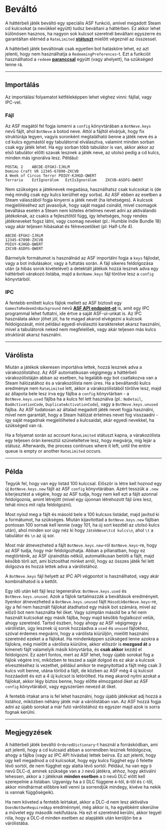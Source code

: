 # Beváltó

A háttérbeli játék beváltó egy speciális ASF funkció, amivel megadott Steam cd kulcsokat (a nevükkel együtt) tudsz beváltani a háttérben. Ez akkor lehet különösen hasznos, ha nagyon sok kulcsot szeretnél beváltani egyszerre és garantáltan elérnéd a `RateLimited` **[státuszt](https://github.com/JustArchiNET/ArchiSteamFarm/wiki/FAQ#what-is-the-meaning-of-status-when-redeeming-a-key)** mielőtt végeznél az összessel.

A háttérbeli játék beváltónak csak egyetlen bot hatásköre lehet, ez azt jelenti, hogy nem használhatja a `RedeemingPreferences`-t. Ezt a funkciót használhatod a `redeem` **[paranccsal](https://github.com/JustArchiNET/ArchiSteamFarm/wiki/Commands)** együtt (vagy ahelyett), ha szükséged lenne rá.

---

## Importálás

Az importálási folyamatot kétféleképpen lehet véghez vinni: fájllal, vagy IPC-vel.

### Fájl

Az ASF magától fel fogja ismerni a `config` könyvtárában a `BotNeve.keys` nevű fájlt, ahol `BotNeve` a botod neve. Attól a fájltól elvárjuk, hogy fix struktúrája legyen, vagyis soronként megtalálható benne a játék neve és a cd kulcs egymástól egy tabulátorral elválasztva, valamint minden sorban csak egy játék lehet. Ha egy sorban több tabulátor is van, akkor akkor az első tabulátor előtti szavak lesznek a játék neve, az utolsó pedig a cd kulcs, minden más ignorálva lesz. Például:

```text
POSTAL 2    ABCDE-EFGHJ-IJKLM
Domino Craft VR 12345-67890-ZXCVB
A Week of Circus Terror POIUY-KJHGD-QWERT
Terraria    EztIgnorálom   EztIsIgnorálom    ZXCVB-ASDFG-QWERT
```

Nem szükséges a játéknevek megadása, használhatsz csak kulcsokat is (de még mindig csak egy kulcs kerülhet egy sorba). Az ASF ebben az esetben a Steam válaszából fogja kinyerni a játék nevét (ha lehetséges). A kulcsok megjelöléséhez azt javasoljuk, hogy saját magad csináld, mivel csomagok beváltása esetén a Steam nem köteles értelmes nevet adni az aktiválandó játékoknak, az csakis a fejlesztőtől függ, így lehetséges, hogy rendes játékneveket fogsz látni, vagy csomag neveket (pl.: Humble Indie Bundle 18) vagy akár teljesen hibásakat és félrevezetőket (pl: Half-Life 4).

```text
ABCDE-EFGHJ-IJKLM
12345-67890-ZXCVB
POIUY-KJHGD-QWERT
ZXCVB-ASDFG-QWERT
```

Bármelyik formátumot is használnád az ASF importálni fogja a `keys` fájlodat, vagy a bot indulásakor, vagy a futtatás során. A fájl sikeres feldolgozása után (a hibás sorok kivételével) a detektált játékok hozzá lesznek adva egy háttérbeli várakozó listába, majd a `BotName.keys` fájl törölve lesz a `config` könyvtárból.

### IPC

A fentebb említett kulcs fájlok mellett az ASF biztosít egy `GamesToRedeemInBackground` nevű **[ASF API endpoint-ot](https://github.com/JustArchiNET/ArchiSteamFarm/wiki/IPC#asf-api)** is, amit egy IPC programmal lehet futtatni, ide értve a saját ASF-ui-unkat is. Az IPC használata akkor jöhet jól, ha te magad akarod elvégezni a kulcsok feldolgozását, mint például egyedi elválasztó karaktereket akarsz használni, mivel a tabulátorok neked nem megfelelőek, vagy akár teljesen más kulcs struktúrát akarsz használni.

---

## Várólista

Miután a játékok sikeresen importálva lettek, hozzá lesznek adva a várakozólistához. Az ASF automatikusan végigmegy a háttérbeli várakozólistáján abban az esetben, ha legalább egy bot csatlakozva van a Steam hálózatához és a várakozólista nem üres. Ha a beváltandó kulcs eredménye nem `RateLimited` lett, akkor a várakozólistából törölve lesz, majd az állapota bele lesz írva egy fájlba a `config` könyvtárban - a `BotNeve.keys.used` fájlba ha a kulcs fel lett használva (pl.: `NoDetail`, `BadActivationCode`, `DuplicateActivationCode`), vagy a `BotNeve.keys.unused` fájlba. Az ASF tudatosan az általad megadott játék nevet fogja használni, mivel nem garantált, hogy a Steam hálózat értelmes nevet fog visszaadni - így saját magadnak megjelölheted a kulcsaidat, akár egyedi nevekkel, ha szükséged van rá.

Ha a folyamat során az account `RateLimited` státuszt kapna, a várakozólista egy teljesen órán keresztül szüneteltetve lesz, hogy megvárja, míg lejár a státusz. Afterwards, the process continues where it left, until the entire queue is empty or another `RateLimited` occurs.

---

## Példa

Tegyük fel, hogy van egy listád 100 kulccsal. Először is létre kell hoznod egy új `BotNeve.keys.new` fájlt az ASF `config` könyvtárában. Azért tesszük a `.new` kiterjesztést a végére, hogy az ASF tudja, hogy nem kell ezt a fájlt azonnal feldolgoznia, amint létrejött (mivel egy újonnan létrehozott fájl üres lesz, tehát nincs mit rajta feldolgozni).

Most nyisd meg a fájlt és másold bele a 100 kulcsos listádat, majd javítsd ki a formátumot, ha szükséges. Miután kijavítottad a `BotNeve.keys.new` fájlban pontosan 100 sornak kell lennie (vagy 101, ha új sort kezdtél az utolsó kulcs után), ahol minden sor úgy néz ki hogy `JátékNeve\tcd kulcs\n`, ahol `\t` a tabulátor és `\n` az új sor.

Most már átnevezheted a fájlt `BotNeve.keys.new`-ról `BotNeve.keys`-re, hogy az ASF tudja, hogy már feldolgozhatja. Abban a pillanatban, hogy ez megtörténik, az ASF újraindítás nélkül, automatikusan betölti a fájlt, majd később törli azt, ami biztosíthat minket arról, hogy az összes játék fel lett dolgozva és hozzá lettek adva a várólistához.

A `BotNeve.keys` fájl helyett az IPC API végpontot is használhatod, vagy akár kombinálhatod is a kettőt.

Egy idő után két fájl lesz legenerálva: `BotNeve.keys.used` és `BotNeve.keys.unused`. Azok a fájlok tartalmazzák a beváltások eredményeit. Ilyenkor átnevezheted a `BotNeve.keys.unused` fájlt `MásodikBotNeve.keys`-re, így a fel nem használt fájlokat átadhatod egy másik bot számára, mivel az előző bot nem használta fel őket. Vagy szimplán másold be a fel nem használt kulcsokat egy másik fájlba, hogy majd később foglalkozol velük, ahogy szeretnéd. Tartsd észben, hogy ahogy az ASF végigmegy a várólistán, úgy lesznek új sorok hozzáadva a `used` és `unused` fájlokhoz, szóval érdemes megvárni, hogy a várólista kiürüljön, mielőtt használni szeretnéd ezeket a a fájlokat. Ha mindenképpen szükséged lenne azokra a fájlokra, még mielőtt a várólista kiürülne, akkor először is **mozgasd át** a kimeneti fájlt valamelyik másik könyvtárba, és **csak akkor** kezdd el feldolgozni. Ez azért fontos, mert az ASF lehet, hogy újabb sorokat fog a fájlok végére írni, miközben te teszed a saját dolgod és ez akár a kulcsok elvesztéséhez is vezethet, például amikor te megnyitottad a fájlt még csak 3 kulcs volt benne, utána törlöd a fájlt, de közben az ASF még 4 új kulcsot hozzáadott és ezt a 4 új kulcsot is letörölted. Ha meg akarod nyitni azokat a fájlokat, akkor légy biztos benne, hogy előtte elmozgatod őket az ASF `config` könyvtárából, vagy egyszerűen nevezd át őket.

A fentebb írtakat arra is fel lehet használni, hogy újabb játékokat adj hozzá a listához, miközben néhány játék már a várólistában van. Az ASF hozzá fogja adni az újabb sorokat a már futó várólistához és egyszer majd azok is sorra fognak kerülni.

---

## Megjegyzések

A háttérbeli játék beváltó `OrderedDictionary`-t használ a forráskódban, ami azt jelenti, hogy a cd kulcsaid abban a sorrendben lesznek feldolgozva, ahogy a fájlba (vagy az IPC API hívásba) lettek beírva. Ez azt jelenti, hogy úgy kell megadnod a cd kulcsokat, hogy egy kulcs függhet egy ő felette lévő sortól, de nem függhet egy alatta lévő sortól. Például, ha van egy `D` nevű DLC-d, aminek szüksége van a `J` nevű játékra, ahhoz, hogy aktiválni lehessen, akkor a `J` játéknak **minden esetben** a `D` nevű DLC előtt kell szerepelnie a listában. Ugyanígy ha a `D` DLC függene `A`-tól, `B`-től és `C`-től, akkor mindhármat előbbre kell venni (a sorrendjük mindegy, kivéve ha nekik is vannak függőségeik).

Ha nem követed a fentebb leírtakat, akkor a DLC-d nem lesz aktiválva `DoesNotOwnRequiredApp` eredménnyel, még akkor is, ha egyébként sikerülne a művelet egy második nekifutásra. Ha ezt el szeretnéd kerülni, akkor tegyél róla, hogy a DLC-d minden esetben az alapjáték után kerüljön be a várólistába.